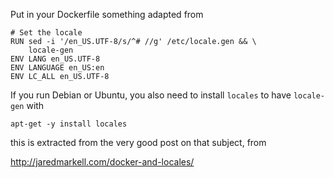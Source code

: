 Put in your Dockerfile something adapted from

```
# Set the locale
RUN sed -i '/en_US.UTF-8/s/^# //g' /etc/locale.gen && \
    locale-gen
ENV LANG en_US.UTF-8
ENV LANGUAGE en_US:en
ENV LC_ALL en_US.UTF-8
```

If you run Debian or Ubuntu, you also need to install `locales` to have `locale-gen` with

```
apt-get -y install locales
```

this is extracted from the very good post on that subject, from

http://jaredmarkell.com/docker-and-locales/
